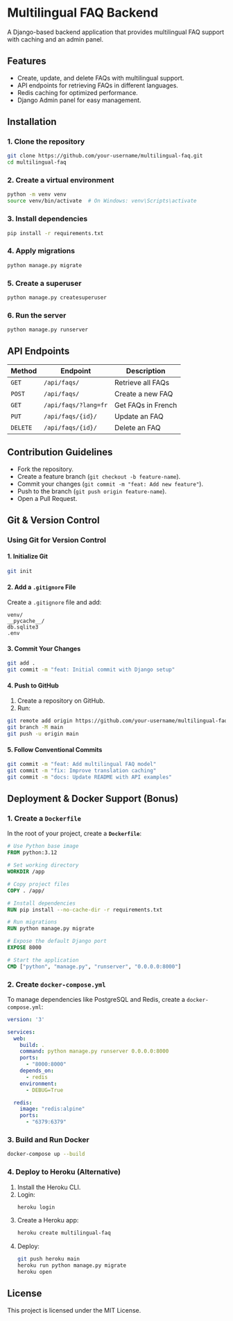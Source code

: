 # Multilingual FAQ Backend

A Django-based backend application that provides multilingual FAQ support with caching and an admin panel.

## Features
- Create, update, and delete FAQs with multilingual support.
- API endpoints for retrieving FAQs in different languages.
- Redis caching for optimized performance.
- Django Admin panel for easy management.

## Installation

### **1. Clone the repository**
```sh
git clone https://github.com/your-username/multilingual-faq.git
cd multilingual-faq
```

### **2. Create a virtual environment**
```sh
python -m venv venv
source venv/bin/activate  # On Windows: venv\Scripts\activate
```

### **3. Install dependencies**
```sh
pip install -r requirements.txt
```

### **4. Apply migrations**
```sh
python manage.py migrate
```

### **5. Create a superuser**
```sh
python manage.py createsuperuser
```

### **6. Run the server**
```sh
python manage.py runserver
```

## API Endpoints

| Method   | Endpoint             | Description |
|----------|----------------------|-------------|
| `GET`    | `/api/faqs/`         | Retrieve all FAQs |
| `POST`   | `/api/faqs/`         | Create a new FAQ |
| `GET`    | `/api/faqs/?lang=fr` | Get FAQs in French |
| `PUT`    | `/api/faqs/{id}/`    | Update an FAQ |
| `DELETE` | `/api/faqs/{id}/`    | Delete an FAQ |

## Contribution Guidelines
- Fork the repository.
- Create a feature branch (`git checkout -b feature-name`).
- Commit your changes (`git commit -m "feat: Add new feature"`).
- Push to the branch (`git push origin feature-name`).
- Open a Pull Request.

## Git & Version Control

### **Using Git for Version Control**

#### **1. Initialize Git**
```sh
git init
```

#### **2. Add a `.gitignore` File**
Create a `.gitignore` file and add:
```
venv/
__pycache__/
db.sqlite3
.env
```

#### **3. Commit Your Changes**
```sh
git add .
git commit -m "feat: Initial commit with Django setup"
```

#### **4. Push to GitHub**
1. Create a repository on GitHub.
2. Run:
```sh
git remote add origin https://github.com/your-username/multilingual-faq.git
git branch -M main
git push -u origin main
```

#### **5. Follow Conventional Commits**
```sh
git commit -m "feat: Add multilingual FAQ model"
git commit -m "fix: Improve translation caching"
git commit -m "docs: Update README with API examples"
```

## Deployment & Docker Support (Bonus)

### **1. Create a `Dockerfile`**
In the root of your project, create a **`Dockerfile`**:

```dockerfile
# Use Python base image
FROM python:3.12

# Set working directory
WORKDIR /app

# Copy project files
COPY . /app/

# Install dependencies
RUN pip install --no-cache-dir -r requirements.txt

# Run migrations
RUN python manage.py migrate

# Expose the default Django port
EXPOSE 8000

# Start the application
CMD ["python", "manage.py", "runserver", "0.0.0.0:8000"]
```

### **2. Create `docker-compose.yml`**
To manage dependencies like PostgreSQL and Redis, create a `docker-compose.yml`:

```yaml
version: '3'

services:
  web:
    build: .
    command: python manage.py runserver 0.0.0.0:8000
    ports:
      - "8000:8000"
    depends_on:
      - redis
    environment:
      - DEBUG=True

  redis:
    image: "redis:alpine"
    ports:
      - "6379:6379"
```

### **3. Build and Run Docker**
```sh
docker-compose up --build
```

### **4. Deploy to Heroku (Alternative)**
1. Install the Heroku CLI.
2. Login:  
   ```sh
   heroku login
   ```
3. Create a Heroku app:  
   ```sh
   heroku create multilingual-faq
   ```
4. Deploy:
   ```sh
   git push heroku main
   heroku run python manage.py migrate
   heroku open
   ```

## License
This project is licensed under the MIT License.

